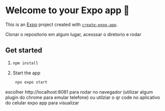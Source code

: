 # Welcome to your Expo app 👋

This is an [Expo](https://expo.dev) project created with [`create-expo-app`](https://www.npmjs.com/package/create-expo-app).

Clonar o repositorio em algum lugar, acesssar o diretorio e rodar

## Get started

1.  ```bash
    npm install
    ```

2.  Start the app

    ```bash
     npx expo start
    ```

escolher http://localhost:8081 para rodar no navegador (utilizar algum plugin do chrome para emular telefone) ou utilziar o qr code no aplicativo do celular expo app para visualizar
